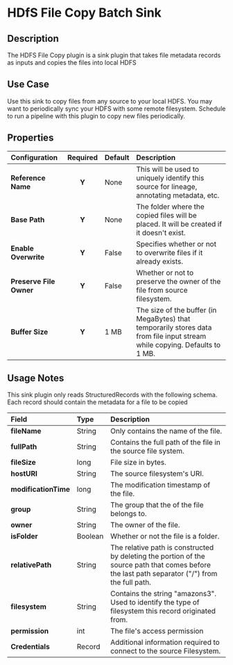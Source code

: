 # HDfS File Copy Batch Sink

Description
-----------
The HDFS File Copy plugin is a sink plugin that takes file metadata records as inputs and copies the files into local HDFS


Use Case
--------
Use this sink to copy files from any source to your local HDFS.
You may want to periodically sync your HDFS with some remote filesystem. Schedule to run a pipeline with this plugin to copy new files periodically.


Properties
----------
| Configuration                            | Required | Default   | Description                                                                                                                  |
| :--------------------------------------- | :------: | :------   | :--------------------------------------------------------------------------------------------------------------------------- |
| **Reference Name**                       |  **Y**   | None      | This will be used to uniquely identify this source for lineage, annotating metadata, etc.                                    |
| **Base Path**                            |  **Y**   | None      | The folder where the copied files will be placed. It will be created if it doesn't exist.                                    |
| **Enable Overwrite**                     |  **Y**   | False     | Specifies whether or not to overwrite files if it already exists.                                                            |
| **Preserve File Owner**                  |  **Y**   | False     | Whether or not to preserve the owner of the file from source filesystem.                                                     |
| **Buffer Size**                          |  **Y**   | 1 MB      | The size of the buffer (in MegaBytes) that temporarily stores data from file input stream while copying. Defaults to 1 MB.   |

Usage Notes
-----------
This sink plugin only reads StructuredRecords with the following schema. Each record should contain the metadata for a file to be copied

| Field                  | Type   | Description                                                                                                                                    |
| :--------------------- | :----- | :-------------------------                                                                                                                     |
| **fileName**           | String | Only contains the name of the file.                                                                                                            |
| **fullPath**           | String | Contains the full path of the file in the source file system.                                                                                  |
| **fileSize**           | long   | File size in bytes.                                                                                                                            |
| **hostURI**            | String | The source filesystem's URI.                                                                                                                   |
| **modificationTime**   | long   | The modification timestamp of the file.                                                                                                        |
| **group**              | String | The group that the of the file belongs to.                                                                                                     |
| **owner**              | String | The owner of the file.                                                                                                                         |
| **isFolder**           | Boolean| Whether or not the file is a folder.                                                                                                           |
| **relativePath**       | String | The relative path is constructed by deleting the portion of the source path that comes before the last path separator ("/") from the full path.|
| **filesystem**         | String | Contains the string "amazons3". Used to identify the type of filesystem this record originated from.                                           |
| **permission**         | int    | The file's access permission                                                                                                                   |
| **Credentials**        | Record | Additional information required to connect to the source Filesystem.                                                                           |
